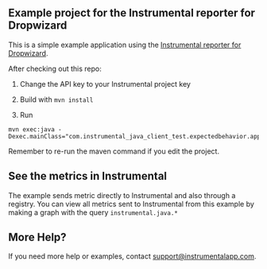 ## Example project for the Instrumental reporter for Dropwizard
This is a simple example application using the [Instrumental reporter for Dropwizard](https://github.com/egineering-llc/metrics-instrumental).

After checking out this repo:

1) Change the API key to your Instrumental project key

2) Build with `mvn install`

3) Run
```
mvn exec:java -Dexec.mainClass="com.instrumental_java_client_test.expectedbehavior.app.App"
```

Remember to re-run the maven command if you edit the project.

## See the metrics in Instrumental
The example sends metric directly to Instrumental and also through a registry. You can view all metrics sent to Instrumental from this example by making a graph with the query `instrumental.java.*`

## More Help?
If you need more help or examples, contact [support@instrumentalapp.com](support@instrumentalapp.com).
